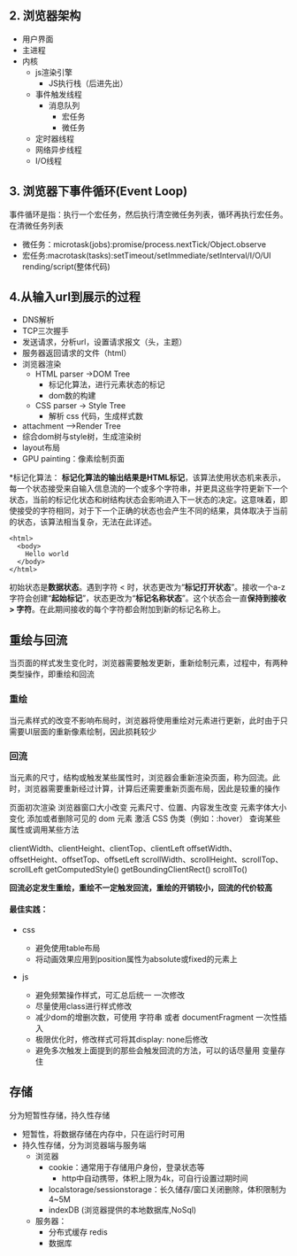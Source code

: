 ##  2. 浏览器架构
* 用户界面
* 主进程
* 内核
    * js渲染引擎
      * JS执行栈（后进先出）
    * 事件触发线程
      * 消息队列
        * 宏任务
        * 微任务
    * 定时器线程
    * 网络异步线程
    * I/O线程

##  3. 浏览器下事件循环(Event Loop)
  事件循环是指：执行一个宏任务，然后执行清空微任务列表，循环再执行宏任务。在清微任务列表  

* 微任务：microtask(jobs):promise/process.nextTick/Object.observe
* 宏任务:macrotask(tasks):setTimeout/setImmediate/setInterval/I/O/UI rending/script(整体代码)

##  4.从输入url到展示的过程

* DNS解析
* TCP三次握手
* 发送请求，分析url，设置请求报文（头，主题）
* 服务器返回请求的文件（html）
* 浏览器渲染
  * HTML parser ->DOM Tree
    * 标记化算法，进行元素状态的标记
    * dom数的构建
  * CSS parser -> Style Tree
    * 解析 css 代码，生成样式数
*  attachment -->Render Tree
  *   综合dom树与style树，生成渲染树
*  layout布局
*  GPU painting：像素绘制页面  


*标记化算法：
**标记化算法的输出结果是HTML标记**，该算法使用状态机来表示，每一个状态接受来自输入信息流的一个或多个字符串，并更具这些字符更新下一个状态，当前的标记化状态和树结构状态会影响进入下一状态的决定。这意味着，即使接受的字符相同，对于下一个正确的状态也会产生不同的结果，具体取决于当前的状态，该算法相当复杂，无法在此详述。

```
<html>
  <body>
    Hello world
  </body>
</html>
```
初始状态是**数据状态**。遇到字符 < 时，状态更改为“**标记打开状态**”。接收一个a-z字符会创建“**起始标记**”，状态更改为“**标记名称状态**”。这个状态会一直**保持到接收 > 字符**。在此期间接收的每个字符都会附加到新的标记名称上。

##  重绘与回流

当页面的样式发生变化时，浏览器需要触发更新，重新绘制元素，过程中，有两种类型操作，即重绘和回流

### 重绘  

当元素样式的改变不影响布局时，浏览器将使用重绘对元素进行更新，此时由于只需要UI层面的重新像素绘制，因此损耗较少

### 回流

当元素的尺寸，结构或触发某些属性时，浏览器会重新渲染页面，称为回流。此时，浏览器需要重新经过计算，计算后还需要重新页面布局，因此是较重的操作

页面初次渲染
浏览器窗口大小改变
元素尺寸、位置、内容发生改变
元素字体大小变化
添加或者删除可见的 dom 元素
激活 CSS 伪类（例如：:hover）
查询某些属性或调用某些方法

clientWidth、clientHeight、clientTop、clientLeft
offsetWidth、offsetHeight、offsetTop、offsetLeft
scrollWidth、scrollHeight、scrollTop、scrollLeft
getComputedStyle()
getBoundingClientRect()
scrollTo()


**回流必定发生重绘，重绘不一定触发回流，重绘的开销较小，回流的代价较高**

####  最佳实践：

* css
 
  * 避免使用table布局
  * 将动画效果应用到position属性为absolute或fixed的元素上

* js

  * 避免频繁操作样式，可汇总后统一 一次修改
  * 尽量使用class进行样式修改
  * 减少dom的增删次数，可使用 字符串 或者 documentFragment 一次性插入
  * 极限优化时，修改样式可将其display: none后修改
  * 避免多次触发上面提到的那些会触发回流的方法，可以的话尽量用 变量存住


##  存储

分为短暂性存储，持久性存储

* 短暂性，将数据存储在内存中，只在运行时可用
* 持久性存储，分为浏览器端与服务端
  * 浏览器
    * cookie：通常用于存储用户身份，登录状态等
      * http中自动携带，体积上限为4k，可自行设置过期时间
    * localstorage/sessionstorage：长久储存/窗口关闭删除，体积限制为 4~5M
    * indexDB (浏览器提供的本地数据库,NoSql)
  * 服务器：
    * 分布式缓存 redis
    * 数据库